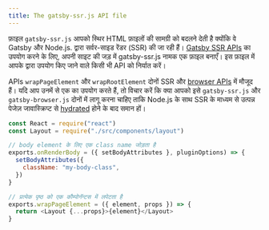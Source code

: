 ```yaml
---
title: The gatsby-ssr.js API file
---
```


फ़ाइल `gatsby-ssr.js` आपको स्थिर HTML फ़ाइलों की सामग्री को बदलने देती है क्योंकि वे Gatsby और Node.js. द्वारा सर्वर-साइड रेंडर (SSR) की जा रही हैं। [Gatsby SSR APIs](/docs/ssr-apis/) का उपयोग करने के लिए, अपनी साइट की जड़ में gatsby-ssr.js नामक एक फ़ाइल बनाएँ। इस फ़ाइल में आपके द्वारा उपयोग किए जाने वाले किसी भी API को निर्यात करें।


APIs `wrapPageElement` और `wrapRootElement` दोनों SSR और [browser APIs](/docs/browser-apis) में मौजूद हैं।
यदि आप उनमें से एक का उपयोग करते हैं, तो विचार करें कि क्या आपको इसे `gatsby-ssr.js` और `gatsby-browser.js` दोनों में लागू करना चाहिए ताकि Node.js के साथ SSR के माध्यम से उत्पन्न पेजेज़ जावास्क्रिप्ट से [hydrated](/docs/glossary#hydration) होने के बाद समान हों।

```jsx:title=gatsby-ssr.js
const React = require("react")
const Layout = require("./src/components/layout")

// body element के लिए एक class name जोड़ता है
exports.onRenderBody = ({ setBodyAttributes }, pluginOptions) => {
  setBodyAttributes({
    className: "my-body-class",
  })
}

// प्रत्येक पृष्ठ को एक कौम्पोनॅन्टस में लपेटता है
exports.wrapPageElement = ({ element, props }) => {
  return <Layout {...props}>{element}</Layout>
}
```
